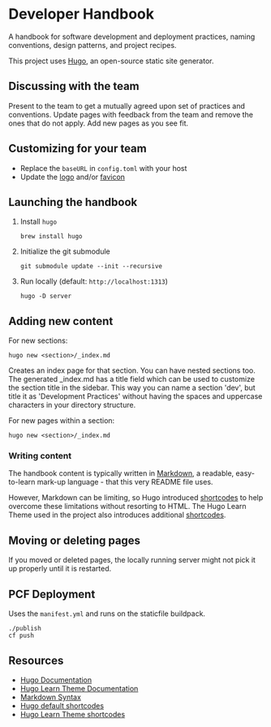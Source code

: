 # Developer Handbook

A handbook for software development and deployment practices, naming conventions, design patterns, and project recipes.

This project uses [Hugo](https://gohugo.io/), an open-source static site generator.

## Discussing with the team

Present to the team to get a mutually agreed upon set of practices and conventions.
Update pages with feedback from the team and remove the ones that do not apply.
Add new pages as you see fit. 

## Customizing for your team

- Replace the `baseURL` in `config.toml` with your host
- Update the [logo](https://learn.netlify.com/en/basics/style-customization/#change-the-logo)
  and/or [favicon](https://learn.netlify.com/en/basics/style-customization/#change-the-favicon)

## Launching the handbook

1. Install `hugo`
    ```
    brew install hugo
    ```
   
1. Initialize the git submodule
   ```
   git submodule update --init --recursive
   ```

1. Run locally (default: `http://localhost:1313`)
   ```
   hugo -D server
   ```

## Adding new content

For new sections:
```
hugo new <section>/_index.md
```

Creates an index page for that section. You can have nested sections too.
The generated _index.md has a title field which can be used to customize the section title in the sidebar.
This way you can name a section 'dev', but title it as 'Development Practices' 
without having the spaces and uppercase characters in your directory structure.

For new pages within a section:

```
hugo new <section>/_index.md
```

### Writing content

The handbook content is typically written in [Markdown](https://en.wikipedia.org/wiki/Markdown),
a readable, easy-to-learn mark-up language - that this very README file uses.

However, Markdown can be limiting, so Hugo introduced [shortcodes](https://gohugo.io/content-management/shortcodes/) 
to help overcome these limitations without resorting to HTML.
The Hugo Learn Theme used in the project also introduces additional [shortcodes](https://learn.netlify.com/en/shortcodes/).

## Moving or deleting pages

If you moved or deleted pages, the locally running server might not pick it up properly until it is restarted.

## PCF Deployment

Uses the `manifest.yml` and runs on the staticfile buildpack.

```
./publish
cf push
```

## Resources

- [Hugo Documentation](https://gohugo.io/getting-started/quick-start/)
- [Hugo Learn Theme Documentation](https://learn.netlify.com/en/)
- [Markdown Syntax](https://learn.netlify.com/en/cont/markdown/)
- [Hugo default shortcodes](https://gohugo.io/content-management/shortcodes/)
- [Hugo Learn Theme shortcodes](https://learn.netlify.com/en/shortcodes/)
